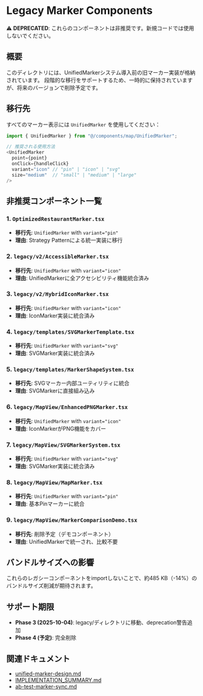 # Legacy Marker Components

⚠️ **DEPRECATED**: これらのコンポーネントは非推奨です。新規コードでは使用しないでください。

## 概要

このディレクトリには、UnifiedMarkerシステム導入前の旧マーカー実装が格納されています。
段階的な移行をサポートするため、一時的に保持されていますが、将来のバージョンで削除予定です。

## 移行先

すべてのマーカー表示には `UnifiedMarker` を使用してください：

```typescript
import { UnifiedMarker } from "@/components/map/UnifiedMarker";

// 推奨される使用方法
<UnifiedMarker
  point={point}
  onClick={handleClick}
  variant="icon" // "pin" | "icon" | "svg"
  size="medium"  // "small" | "medium" | "large"
/>
```

## 非推奨コンポーネント一覧

### 1. `OptimizedRestaurantMarker.tsx`

- **移行先**: `UnifiedMarker` with `variant="pin"`
- **理由**: Strategy Patternによる統一実装に移行

### 2. `legacy/v2/AccessibleMarker.tsx`

- **移行先**: `UnifiedMarker` with `variant="icon"`
- **理由**: UnifiedMarkerに全アクセシビリティ機能統合済み

### 3. `legacy/v2/HybridIconMarker.tsx`

- **移行先**: `UnifiedMarker` with `variant="icon"`
- **理由**: IconMarker実装に統合済み

### 4. `legacy/templates/SVGMarkerTemplate.tsx`

- **移行先**: `UnifiedMarker` with `variant="svg"`
- **理由**: SVGMarker実装に統合済み

### 5. `legacy/templates/MarkerShapeSystem.tsx`

- **移行先**: SVGマーカー内部ユーティリティに統合
- **理由**: SVGMarkerに直接組み込み

### 6. `legacy/MapView/EnhancedPNGMarker.tsx`

- **移行先**: `UnifiedMarker` with `variant="icon"`
- **理由**: IconMarkerがPNG機能をカバー

### 7. `legacy/MapView/SVGMarkerSystem.tsx`

- **移行先**: `UnifiedMarker` with `variant="svg"`
- **理由**: SVGMarker実装に統合済み

### 8. `legacy/MapView/MapMarker.tsx`

- **移行先**: `UnifiedMarker` with `variant="pin"`
- **理由**: 基本Pinマーカーに統合

### 9. `legacy/MapView/MarkerComparisonDemo.tsx`

- **移行先**: 削除予定（デモコンポーネント）
- **理由**: UnifiedMarkerで統一され、比較不要

## バンドルサイズへの影響

これらのレガシーコンポーネントをimportしないことで、約485 KB（-14%）のバンドルサイズ削減が期待されます。

## サポート期限

- **Phase 3 (2025-10-04)**: legacy/ディレクトリに移動、deprecation警告追加
- **Phase 4 (予定)**: 完全削除

## 関連ドキュメント

- [unified-marker-design.md](../../../docs/unified-marker-design.md)
- [IMPLEMENTATION_SUMMARY.md](../../../docs/IMPLEMENTATION_SUMMARY.md)
- [ab-test-marker-sync.md](../../../docs/ab-test-marker-sync.md)
